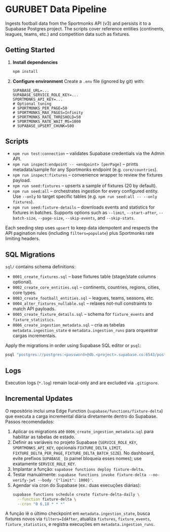 # GURUBET Data Pipeline

Ingests football data from the Sportmonks API (v3) and persists it to a Supabase Postgres project. The scripts cover reference entities (continents, leagues, teams, etc.) and competition data such as fixtures.

## Getting Started

1. **Install dependencies**
   ```bash
   npm install
   ```
2. **Configure environment**
   Create a `.env` file (ignored by git) with:
   ```dotenv
   SUPABASE_URL=...
   SUPABASE_SERVICE_ROLE_KEY=...
   SPORTMONKS_API_KEY=...
   # Optional tuning
   # SPORTMONKS_PER_PAGE=50
   # SPORTMONKS_MAX_PAGES=Infinity
   # SPORTMONKS_RATE_THRESHOLD=50
   # SPORTMONKS_RATE_WAIT_MS=1000
   # SUPABASE_UPSERT_CHUNK=500
   ```

## Scripts

- `npm run test:connection` – validates Supabase credentials via the Admin API.
- `npm run inspect:endpoint -- <endpoint> [perPage]` – prints metadata/sample for any Sportmonks endpoint (e.g. `core/countries`).
- `npm run inspect:fixtures` – convenience wrapper to review the fixtures payload.
- `npm run seed:fixtures` – upserts a sample of fixtures (20 by default).
- `npm run seed:all` – orchestrates ingestion for every configured entity. Use `--only` to target specific tables (e.g. `npm run seed:all -- --only fixtures`).
- `npm run seed:fixture-details` – downloads events and statistics for fixtures in batches. Supports options such as `--limit`, `--start-after`, `--batch-size`, `--page-size`, `--skip-events`, and `--skip-stats`.

Each seeding step uses `upsert` to keep data idempotent and respects the API pagination rules (including `filters=populate`) plus Sportmonks rate limiting headers.

## SQL Migrations

`sql/` contains schema definitions:
- `0001_create_fixtures.sql` – base fixtures table (stage/state columns optional).
- `0002_create_core_entities.sql` – continents, countries, regions, cities, core types.
- `0003_create_football_entities.sql` – leagues, teams, seasons, etc.
- `0004_alter_fixtures_nullable.sql` – relaxes not-null constraints to match API payloads.
- `0005_create_fixture_details.sql` – schema for `fixture_events` and `fixture_statistics`.
- `0006_create_ingestion_metadata.sql` – cria as tabelas `metadata.ingestion_state` e `metadata.ingestion_runs` para orquestrar cargas incrementais.

Apply the migrations in order using Supabase SQL editor or `psql`:
```bash
psql "postgres://postgres:<password>@db.<project>.supabase.co:6543/postgres?sslmode=require" -f sql/0001_create_fixtures.sql
```

## Logs

Execution logs (`*.log`) remain local-only and are excluded via `.gitignore`.

## Incremental Updates

O repositório inclui uma Edge Function (`supabase/functions/fixture-delta`) que executa a carga incremental diária diretamente dentro do Supabase. Passos recomendados:

1. Aplicar os migrations até `0006_create_ingestion_metadata.sql` para habilitar as tabelas de estado.
2. Definir as variáveis no projeto Supabase (`SERVICE_ROLE_KEY`, `SPORTMONKS_API_KEY`, opcionais `FIXTURE_DELTA_LIMIT`, `FIXTURE_DELTA_PER_PAGE`, `FIXTURE_DELTA_BATCH_SIZE`). No dashboard, evite prefixos `SUPABASE_` (o painel bloqueia esses nomes); use exatamente `SERVICE_ROLE_KEY`.
3. Implantar a função: `supabase functions deploy fixture-delta`.
4. Testar manualmente: `supabase functions invoke fixture-delta --no-verify-jwt --body '{"limit": 1000}'`.
5. Agendar via cron do Supabase (ex.: duas execuções diárias):
   ```bash
   supabase functions schedule create fixture-delta-daily \
     --function fixture-delta \
     --cron "0 6,18 * * *"
   ```

A função lê o último checkpoint em `metadata.ingestion_state`, busca fixtures novos via `filters=IdAfter`, atualiza `fixtures`, `fixture_events`, `fixture_statistics`, e registra execuções em `metadata.ingestion_runs`.

